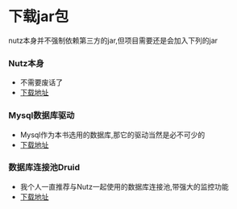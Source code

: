 # 下载jar包

nutz本身并不强制依赖第三方的jar,但项目需要还是会加入下列的jar

### Nutz本身

* 不需要废话了
* [下载地址](http://repo1.maven.org/maven2/org/nutz/nutz/1.b.52/nutz-1.b.52.jar)

### Mysql数据库驱动

* Mysql作为本书选用的数据库,那它的驱动当然是必不可少的
* [下载地址](http://repo1.maven.org/maven2/mysql/mysql-connector-java/5.1.34/mysql-connector-java-5.1.34.jar)

### 数据库连接池Druid

* 我个人一直推荐与Nutz一起使用的数据库连接池,带强大的监控功能
* [下载地址](http://repo1.maven.org/maven2/com/alibaba/druid/1.0.13/druid-1.0.13.jar)
